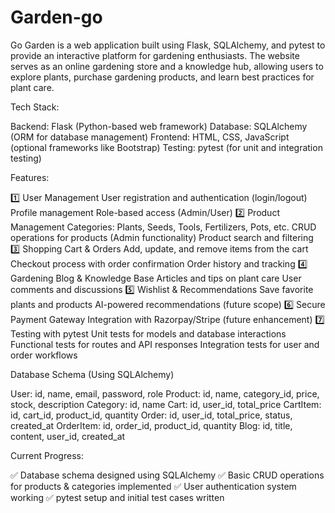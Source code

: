 # Garden-go
Go Garden is a web application built using Flask, SQLAlchemy, and pytest to provide an interactive platform for gardening enthusiasts. The website serves as an online gardening store and a knowledge hub, allowing users to explore plants, purchase gardening products, and learn best practices for plant care.

Tech Stack:

Backend: Flask (Python-based web framework)
Database: SQLAlchemy (ORM for database management)
Frontend: HTML, CSS, JavaScript (optional frameworks like Bootstrap)
Testing: pytest (for unit and integration testing)


Features:

1️⃣ User Management
User registration and authentication (login/logout)
Profile management
Role-based access (Admin/User)
2️⃣ Product Management
Categories: Plants, Seeds, Tools, Fertilizers, Pots, etc.
CRUD operations for products (Admin functionality)
Product search and filtering
3️⃣ Shopping Cart & Orders
Add, update, and remove items from the cart
Checkout process with order confirmation
Order history and tracking
4️⃣ Gardening Blog & Knowledge Base
Articles and tips on plant care
User comments and discussions
5️⃣ Wishlist & Recommendations
Save favorite plants and products
AI-powered recommendations (future scope)
6️⃣ Secure Payment Gateway
Integration with Razorpay/Stripe (future enhancement)
7️⃣ Testing with pytest
Unit tests for models and database interactions
Functional tests for routes and API responses
Integration tests for user and order workflows


Database Schema (Using SQLAlchemy)

User: id, name, email, password, role
Product: id, name, category_id, price, stock, description
Category: id, name
Cart: id, user_id, total_price
CartItem: id, cart_id, product_id, quantity
Order: id, user_id, total_price, status, created_at
OrderItem: id, order_id, product_id, quantity
Blog: id, title, content, user_id, created_at


Current Progress:

✅ Database schema designed using SQLAlchemy
✅ Basic CRUD operations for products & categories implemented
✅ User authentication system working
✅ pytest setup and initial test cases written
